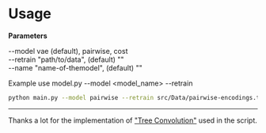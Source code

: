 # Usage

**Parameters**

--model vae (default), pairwise, cost
<br>
--retrain "path/to/data", (default) ""
<br>
--name "name-of-themodel", (default) ""

Example use model.py --model <model_name> --retrain <retrain>

```bash
python main.py --model pairwise --retrain src/Data/pairwise-encodings.txt --name model-name
```

---
Thanks a lot for the implementation of ["Tree Convolution"](https://github.com/RyanMarcus/TreeConvolution) used in the script.